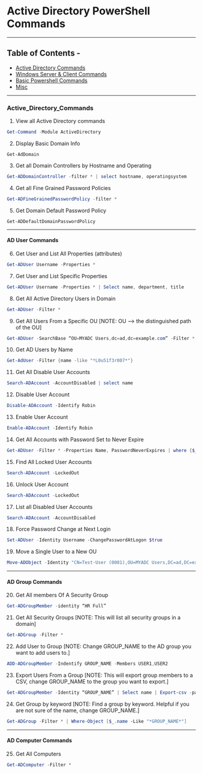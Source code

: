 # Active Directory PowerShell Commands

---

## Table of Contents -

- [Active Directory Commands](#Active_Directory_Commands)
- [Windows Server & Client Commands](#Windows_Server_&_Client_Commands)
- [Basic Powershell Commands](#Basic_Powershell_Commands)
- [Misc](#Misc)

---

### Active_Directory_Commands

1. View all Active Directory commands

```powershell
Get-Command -Module ActiveDirectory
```

2. Display Basic Domain Info

```powerhell
Get-AdDomain
```

3. Get all Domain Controllers by Hostname and Operating

```powershell
Get-ADDomainController -filter * | select hostname, operatingsystem
```

4. Get all Fine Grained Password Policies

```powershell
Get-ADFineGrainedPasswordPolicy -filter *
```

5. Get Domain Default Password Policy

```powerhell
Get-ADDefaultDomainPasswordPolicy
```

<hr>

#### AD User Commands

6. Get User and List All Properties (attributes)

```powershell
Get-ADUser Username -Properties *
```

7. Get User and List Specific Properties

```powershell
Get-ADUser Username -Properties * | Select name, department, title
```

8. Get All Active Directory Users in Domain

```powershell
Get-ADUser -Filter *
```

9. Get All Users From a Specific OU [NOTE: OU --> the distinguished path of the OU]

```powershell
Get-ADUser -SearchBase “OU=MYADC Users,dc=ad,dc=example.com” -Filter *
```

10. Get AD Users by Name

```powershell
Get-AdUser -Filter {name -like "*L0u51f3r007*"}
```

11. Get All Disable User Accounts

```powershell
Search-ADAccount -AccountDisabled | select name
```

12. Disable User Account

```powershell
Disable-ADAccount -Identify Robin
```

13. Enable User Account

```powershell
Enable-ADAccount -Identify Robin
```

14. Get All Accounts with Password Set to Never Expire

```powershell
Get-ADUser -Filter * -Properties Name, PasswordNeverExpires | where {$_.passwordNeverExpires -eq "true"} | Select-Object DistinguishedName,Name,Enabled
```

15. Find All Locked User Accounts

```powershell
Search-ADAccount -LockedOut
```

16. Unlock User Account

```powershell
Search-ADAccount -LockedOut
```

17. List all Disabled User Accounts

```powershell
Search-ADAccount -AccountDisabled
```

18. Force Password Change at Next Login

```powershell
Set-ADUser -Identity Username -ChangePasswordAtLogon $true
```

19. Move a Single User to a New OU

```powershell
Move-ADObject -Identity "CN=Test-User (0001),OU=MYADC Users,DC=ad,DC=example,DC=com" -TargetPath "OU=HR,OU=MYADC Users,DC=ad,DC=EXAMPLE,DC=com"
```

<hr>

#### AD Group Commands

20. Get All members Of A Security Group

```powershell
Get-ADGroupMember -identity “HR Full”
```

21. Get All Security Groups [NOTE: This will list all security groups in a domain]

```powershell
Get-ADGroup -Filter *
```

22. Add User to Group [NOTE: Change GROUP_NAME to the AD group you want to add users to.]

```powershell
ADD-ADGroupMember -Indentify GROUP_NAME -Members USER1,USER2
```

23. Export Users From a Group [NOTE: This will export group members to a CSV, change GROUP_NAME to the group you want to export.]

```powershell
Get-ADGroupMember -Identity “GROUP_NAME” | Select name | Export-csv -path C:\OutputGroupmembers.csv -NoTypeInformation
```

24. Get Group by keyword [NOTE: Find a group by keyword. Helpful if you are not sure of the name, change GROUP_NAME.]

```powershell
Get-ADGroup -Filter * | Where-Object [$_.name -Like "*GROUP_NAME*"]
```

<hr>

#### AD Computer Commands

25. Get All Computers

```powershell
Get-ADComputer -Filter *
```
